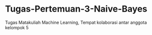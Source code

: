 # Tugas-Pertemuan-3-Naive-Bayes
Tugas Matakuliah Machine Learning, Tempat kolaborasi antar anggota kelompok 5
